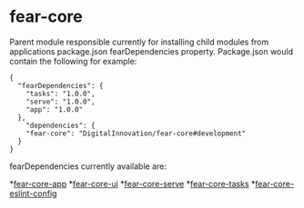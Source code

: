 # fear-core
Parent module responsible currently for installing child modules from applications package.json fearDependencies property. Package.json would contain the following for example:

```
{
  "fearDependencies": {
    "tasks": "1.0.0",
    "serve": "1.0.0",
    "app": "1.0.0"
  },
    "dependencies": {
    "fear-core": "DigitalInnovation/fear-core#development"
  }
}
```
fearDependencies currently available are:

*[fear-core-app](https://github.com/DigitalInnovation/fear-core-app)
*[fear-core-ui](https://github.com/DigitalInnovation/fear-core-ui)
*[fear-core-serve](https://github.com/DigitalInnovation/fear-core-serve)
*[fear-core-tasks](https://github.com/DigitalInnovation/fear-core-tasks)
*[fear-core-eslint-config](https://github.com/DigitalInnovation/fear-core-eslint-config)
